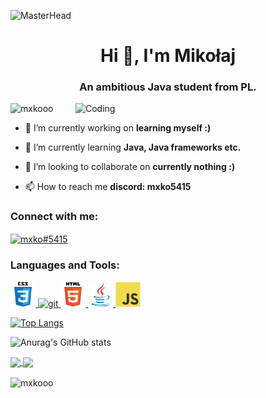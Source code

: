 ![MasterHead](https://i.pinimg.com/originals/2b/20/bc/2b20bcb71f5c97b7ed2ab3c17f6c161b.gif)
<h1 align="center">Hi 👋, I'm Mikołaj</h1>
<h3 align="center">An ambitious Java student from PL.</h3>
<img align="right" alt="Coding" width="400" src="https://gifdb.com/images/file/coding-animated-laptop-flow-stream-ja04010rm5o68zfk.gif">

<p align="left"> <img src="https://komarev.com/ghpvc/?username=mxkooo&label=Profile%20views&color=0e75b6&style=flat" alt="mxkooo" /> </p>

- 🔭 I’m currently working on **learning myself :)**

- 🌱 I’m currently learning **Java, Java frameworks etc.**

- 👯 I’m looking to collaborate on **currently nothing :)**

- 📫 How to reach me **discord: mxko5415**

<h3 align="left">Connect with me:</h3>
<p align="left">
<a href="https://discord.gg/mxko5415" target="blank"><img align="center" src="https://raw.githubusercontent.com/rahuldkjain/github-profile-readme-generator/master/src/images/icons/Social/discord.svg" alt="mxko#5415" height="30" width="40" /></a>
</p>

<h3 align="left">Languages and Tools:</h3>
<p align="left"> <a href="https://www.w3schools.com/css/" target="_blank" rel="noreferrer"> <img src="https://raw.githubusercontent.com/devicons/devicon/master/icons/css3/css3-original-wordmark.svg" alt="css3" width="40" height="40"/> </a> <a href="https://git-scm.com/" target="_blank" rel="noreferrer"> <img src="https://www.vectorlogo.zone/logos/git-scm/git-scm-icon.svg" alt="git" width="40" height="40"/> </a> <a href="https://www.w3.org/html/" target="_blank" rel="noreferrer"> <img src="https://raw.githubusercontent.com/devicons/devicon/master/icons/html5/html5-original-wordmark.svg" alt="html5" width="40" height="40"/> </a> <a href="https://www.java.com" target="_blank" rel="noreferrer"> <img src="https://raw.githubusercontent.com/devicons/devicon/master/icons/java/java-original.svg" alt="java" width="40" height="40"/> </a> <a href="https://developer.mozilla.org/en-US/docs/Web/JavaScript" target="_blank" rel="noreferrer"> <img src="https://raw.githubusercontent.com/devicons/devicon/master/icons/javascript/javascript-original.svg" alt="javascript" width="40" height="40"/> </a> </p>

[![Top Langs](https://github-readme-stats.vercel.app/api/top-langs/?username=mxkooo)](https://github.com/anuraghazra/github-readme-stats)

![Anurag's GitHub stats](https://github-readme-stats.vercel.app/api?username=mxkooo&show_icons=true&theme=merko)

<a href="https://github.com/anuraghazra/github-readme-stats">
  <img height=200 align="center" src="https://github-readme-stats.vercel.app/api?username=anuraghazra" />
</a>
<a href="https://github.com/anuraghazra/convoychat">
  <img height=200 align="center" src="https://github-readme-stats.vercel.app/api/top-langs?username=anuraghazra&layout=compact&langs_count=8&card_width=320" />
</a>

<p><img align="center" src="https://github-readme-streak-stats.herokuapp.com/?user=mxkooo&" alt="mxkooo" /></p>
